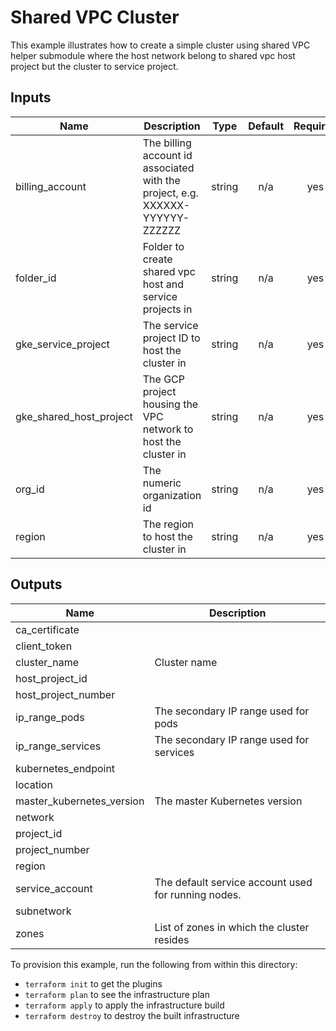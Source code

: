 # Shared VPC Cluster

This example illustrates how to create a simple cluster using shared VPC helper submodule
where the host network belong to shared vpc host project but the cluster to service project.

<!-- BEGINNING OF PRE-COMMIT-TERRAFORM DOCS HOOK -->
## Inputs

| Name | Description | Type | Default | Required |
|------|-------------|:----:|:-----:|:-----:|
| billing\_account | The billing account id associated with the project, e.g. XXXXXX-YYYYYY-ZZZZZZ | string | n/a | yes |
| folder\_id | Folder to create shared vpc host and service projects in | string | n/a | yes |
| gke\_service\_project | The service project ID to host the cluster in | string | n/a | yes |
| gke\_shared\_host\_project | The GCP project housing the VPC network to host the cluster in | string | n/a | yes |
| org\_id | The numeric organization id | string | n/a | yes |
| region | The region to host the cluster in | string | n/a | yes |

## Outputs

| Name | Description |
|------|-------------|
| ca\_certificate |  |
| client\_token |  |
| cluster\_name | Cluster name |
| host\_project\_id |  |
| host\_project\_number |  |
| ip\_range\_pods | The secondary IP range used for pods |
| ip\_range\_services | The secondary IP range used for services |
| kubernetes\_endpoint |  |
| location |  |
| master\_kubernetes\_version | The master Kubernetes version |
| network |  |
| project\_id |  |
| project\_number |  |
| region |  |
| service\_account | The default service account used for running nodes. |
| subnetwork |  |
| zones | List of zones in which the cluster resides |

<!-- END OF PRE-COMMIT-TERRAFORM DOCS HOOK -->

To provision this example, run the following from within this directory:
- `terraform init` to get the plugins
- `terraform plan` to see the infrastructure plan
- `terraform apply` to apply the infrastructure build
- `terraform destroy` to destroy the built infrastructure
